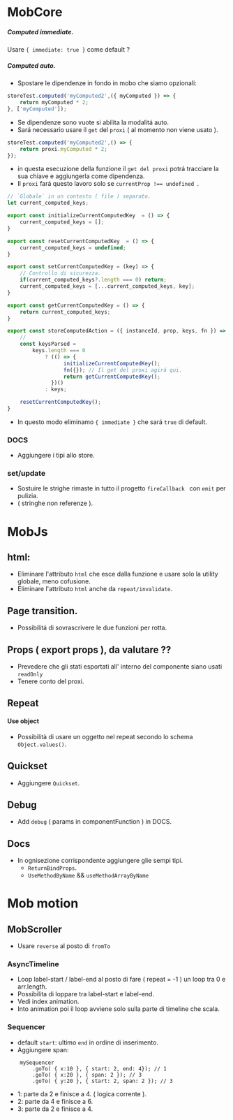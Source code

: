 # MobCore

##### Computed immediate.
Usare `{ immediate: true }` come default ?

##### Computed auto.
- Spostare le dipendenze in fondo in mobo che siamo opzionali:
```js
storeTest.computed('myComputed2',({ myComputed }) => {
    return myComputed * 2;
}, ['myComputed']);
```

- Se dipendenze sono vuote si abilita la modalitá auto.
- Sará necessario usare il `get` del `proxi` ( al momento non viene usato ).
```js
storeTest.computed('myComputed2',() => {
    return proxi.myComputed * 2;
});
```

- in questa esecuzione della funzione il `get del proxi` potrá tracciare la sua chiave e aggiungerla come dipendenza.
- Il `proxi` fará questo lavoro solo se `currentProp !== undefined `.

```js
// `Globale` in un contesto ( file ) separato.
let current_computed_keys;

export const initializeCurrentComputedKey  = () => {
    current_computed_keys = [];
}

export const resetCurrentComputedKey  = () => {
    current_computed_keys = undefined;
}

export const setCurrentComputedKey = (key) => {
    // Controllo di sicurezza.
    if(current_computed_keys?.length === 0) return;
    current_computed_keys = [...current_computed_keys, key];
}

export const getCurrentComputedKey = () => {
    return current_computed_keys;
}
```

```js
export const storeComputedAction = ({ instanceId, prop, keys, fn }) => {
    //
    const keysParsed =
        keys.length === 0
            ? (() => {
                  initializeCurrentComputedKey();
                  fn({}); // Il get del proxi agirá qui.
                  return getCurrentComputedKey();
              })()
            : keys;

    resetCurrentComputedKey();
}
````

- In questo modo eliminamo `{ immediate }` che sará `true` di default.


### DOCS
- Aggiungere i tipi allo store.

### set/update
- Sostuire le strighe rimaste in tutto il progetto `fireCallback ` con `emit` per pulizia.
- ( stringhe non referenze ).

# MobJs

## html:
- Eliminare l'attributo `html` che esce dalla funzione e usare solo la utility globale, meno cofusione.
- Eliminare l'attributo `html` anche da `repeat/invalidate`.

## Page transition.
- Possibilitá di sovrascrivere le due funzioni per rotta.

## Props ( export props ), da valutare ??
- Prevedere che gli stati esportati all' interno del componente siano usati `readOnly`
- Tenere conto del proxi.


## Repeat
#### Use object
- Possibilità di usare un oggetto nel repeat secondo lo schema `Object.values()`.

## Quickset
- Aggiungere `Quickset`.

## Debug
- Add `debug` ( params in componentFunction ) in DOCS.

## Docs
- In ognisezione corrispondente aggiungere glie sempi tipi.
    - `ReturnBindProps`.
    - `UseMethodByName` && `useMethodArrayByName`


# Mob motion

## MobScroller
- Usare `reverse` al posto di `fromTo`


### AsyncTimeline
- Loop label-start / label-end al posto di fare ( repeat = -1 ) un loop tra 0 e arr.length.
- Possibilita di loppare tra label-start e label-end.
- Vedi index animation.
- Into animation poi il loop avviene solo sulla parte di timeline che scala.

### Sequencer
- default `start`: ultimo `end` in ordine di inserimento.
- Aggiungere span:<br/>

```
    mySequencer
        .goTo( { x:10 }, { start: 2, end: 4}); // 1
        .goTo( { x:20 }, { span: 2 }); // 3
        .goTo( { y:20 }, { start: 2, span: 2 }); // 3
```
- 1: parte da 2 e finisce a 4. ( logica corrente ).
- 2: parte da 4 e finisce a 6.
- 3: parte da 2 e finisce a 4.
